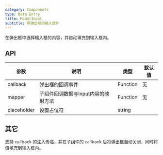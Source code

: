 ```yaml
---
category: Components
type: Data Entry
title: ModalInput
subtitle: 带弹出框的输入控件
---
```


在弹出框中选择输入框的内容，并自动填充到输入框内。

## API

| 参数             | 说明                                         | 类型     | 默认值                          |
|------------------|----------------------------------------------|----------|---------------------------------|
| callback           | 弹出框的回调事件 | Function | 无 |
| mapper           | 子组件回调数据与Input内容的映射方法 | Function | 无 |
| placeholder | 设置占位符 | string |  |  |

## 其它

支持 callback 的注入传递，并在子组件的 callback 后将弹出框自动关闭，同时将值填充到输入框内。
